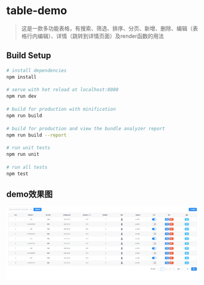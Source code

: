 # table-demo

> 这是一款多功能表格，有搜索、筛选、排序、分页、新增、删除、编辑（表格行内编辑）、详情（跳转到详情页面）及render函数的用法

## Build Setup

``` bash
# install dependencies
npm install

# serve with hot reload at localhost:8080
npm run dev

# build for production with minification
npm run build

# build for production and view the bundle analyzer report
npm run build --report

# run unit tests
npm run unit

# run all tests
npm test
```

## demo效果图
<img src="./src/assets/tableImg.png" >
